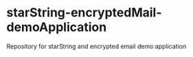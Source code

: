 # starString-encryptedMail-demoApplication
Repository for starString and encrypted email demo application
